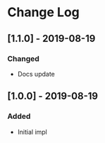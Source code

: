 # Change Log

## [1.1.0] - 2019-08-19
### Changed

- Docs update


## [1.0.0] - 2019-08-19
### Added

- Initial impl
